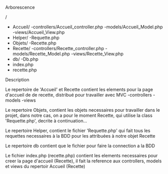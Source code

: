 Arborescence


/
- Accueil/
	   -controllers/Accueil_controller.php
	   -models/Accueil_Model.php
	   -views/Accueil_View.php
- Helper/
	   -Requette.php
- Objets/
	   -Recette.php
- Recette/
	   -controllers/Recette_controller.php
	   -models/Recette_Model.php
	   -views/Recette_View.php
- db/
	-Db.php
- index.php
- recette.php


Description

Le repertoire de 'Accueil' et Recette contient les elements pour la page d'accueil de de recette, distribué pour travailler avec MVC
	-controllers
	-models
	-views


Le repertoire Objets, contient les objets necessaires pour travailler dans le projet, dans notre cas, on a pour le moment Recette, qui utilise la class 'Requette.php', decrite à continuation...


Le repertoire Helper, contient le fichier 'Requette.php' qui fait tous les requettes necessaires à la BDD pour les attribuées à notre objet Recette

Le repertoire db contient que le fichier pour faire la connection a la BDD

Le fichier index.php (recette.php) contient les elements necessaires pour creer la page d'accueil (Recette), il fait la reference aux controllers, models et views du repertoir Accueil (Recette)


